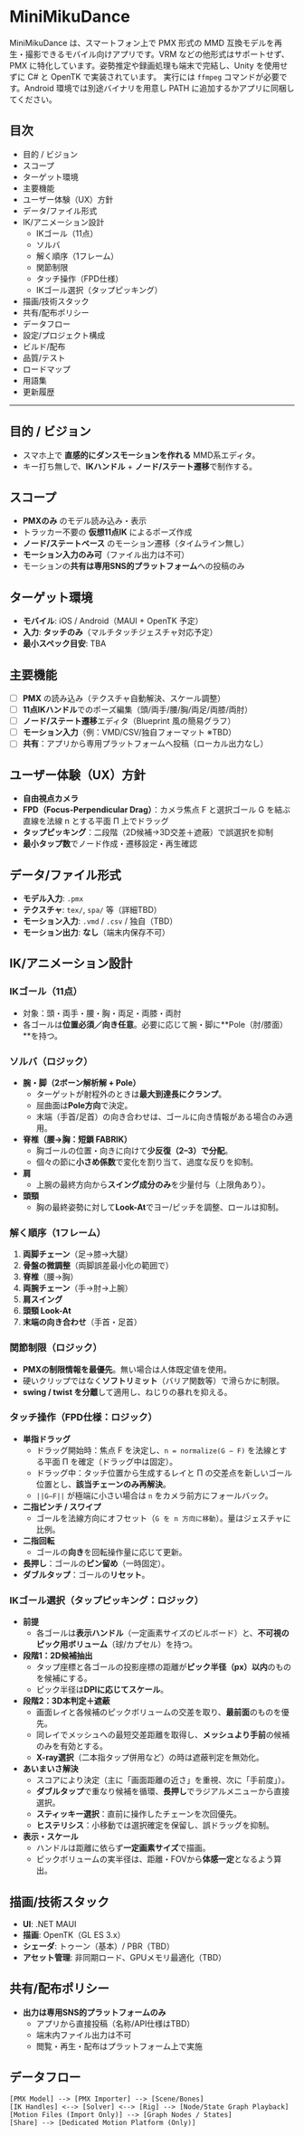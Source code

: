 # MiniMikuDance

MiniMikuDance は、スマートフォン上で PMX 形式の MMD 互換モデルを再生・撮影できるモバイル向けアプリです。VRM などの他形式はサポートせず、PMX に特化しています。姿勢推定や録画処理も端末で完結し、Unity を使用せずに C# と OpenTK で実装されています。
実行には `ffmpeg` コマンドが必要です。Android 環境では別途バイナリを用意し PATH に追加するかアプリに同梱してください。


## 目次
- 目的 / ビジョン
- スコープ
- ターゲット環境
- 主要機能
- ユーザー体験（UX）方針
- データ/ファイル形式
- IK/アニメーション設計
  - IKゴール（11点）
  - ソルバ
  - 解く順序（1フレーム）
  - 関節制限
  - タッチ操作（FPD仕様）
  - IKゴール選択（タップピッキング）
- 描画/技術スタック
- 共有/配布ポリシー
- データフロー
- 設定/プロジェクト構成
- ビルド/配布
- 品質/テスト
- ロードマップ
- 用語集
- 更新履歴

---

## 目的 / ビジョン
- スマホ上で **直感的にダンスモーションを作れる** MMD系エディタ。
- キー打ち無しで、**IKハンドル** + **ノード/ステート遷移**で制作する。

## スコープ
- **PMXのみ** のモデル読み込み・表示
- トラッカー不要の **仮想11点IK** によるポーズ作成
- **ノード/ステートベース** のモーション遷移（タイムライン無し）
- **モーション入力のみ可**（ファイル出力は不可）
- モーションの**共有は専用SNS的プラットフォーム**への投稿のみ

## ターゲット環境
- **モバイル**: iOS / Android（MAUI + OpenTK 予定）
- **入力**: **タッチのみ**（マルチタッチジェスチャ対応予定）
- **最小スペック目安**: TBA

## 主要機能
- [ ] **PMX** の読み込み（テクスチャ自動解決、スケール調整）
- [ ] **11点IKハンドル**でのポーズ編集（頭/両手/腰/胸/両足/両膝/両肘）
- [ ] **ノード/ステート遷移**エディタ（Blueprint 風の簡易グラフ）
- [ ] **モーション入力**（例：VMD/CSV/独自フォーマット ※TBD）
- [ ] **共有**：アプリから専用プラットフォームへ投稿（ローカル出力なし）

## ユーザー体験（UX）方針
- **自由視点カメラ**
- **FPD（Focus-Perpendicular Drag）**：カメラ焦点 F と選択ゴール G を結ぶ直線を法線 n とする平面 Π 上でドラッグ
- **タップピッキング**：二段階（2D候補→3D交差＋遮蔽）で誤選択を抑制
- **最小タップ数**でノード作成・遷移設定・再生確認

## データ/ファイル形式
- **モデル入力**: `.pmx`
- **テクスチャ**: `tex/`, `spa/` 等（詳細TBD）
- **モーション入力**: `.vmd` / `.csv` / 独自（TBD）
- **モーション出力**: **なし**（端末内保存不可）

## IK/アニメーション設計

### IKゴール（11点）
- 対象：頭・両手・腰・胸・両足・両膝・両肘  
- 各ゴールは**位置必須／向き任意**。必要に応じて腕・脚に**Pole（肘/膝面）**を持つ。

### ソルバ（ロジック）
- **腕・脚（2ボーン解析解 + Pole）**  
  - ターゲットが射程外のときは**最大到達長にクランプ**。  
  - 屈曲面は**Pole方向**で決定。  
  - 末端（手首/足首）の向き合わせは、ゴールに向き情報がある場合のみ適用。
- **脊椎（腰→胸：短鎖 FABRIK）**  
  - 胸ゴールの位置・向きに向けて**少反復（2–3）で分配**。  
  - 個々の節に**小さめ係数**で変化を割り当て、過度な反りを抑制。
- **肩**  
  - 上腕の最終方向から**スイング成分のみ**を少量付与（上限角あり）。
- **頭頸**  
  - 胸の最終姿勢に対して**Look-At**でヨー/ピッチを調整、ロールは抑制。

### 解く順序（1フレーム）
1. **両脚チェーン**（足→膝→大腿）
2. **骨盤の微調整**（両脚誤差最小化の範囲で）
3. **脊椎**（腰→胸）
4. **両腕チェーン**（手→肘→上腕）
5. **肩スイング**
6. **頭頸 Look-At**
7. **末端の向き合わせ**（手首・足首）

### 関節制限（ロジック）
- **PMXの制限情報を最優先**。無い場合は人体既定値を使用。  
- 硬いクリップではなく**ソフトリミット**（バリア関数等）で滑らかに制限。  
- **swing / twist を分離**して適用し、ねじりの暴れを抑える。

### タッチ操作（FPD仕様：ロジック）
- **単指ドラッグ**  
  - ドラッグ開始時：焦点 F を決定し、`n = normalize(G − F)` を法線とする平面 Π を確定（ドラッグ中は固定）。  
  - ドラッグ中：タッチ位置から生成するレイと Π の交差点を新しいゴール位置とし、**該当チェーンのみ再解決**。  
  - `||G−F||` が極端に小さい場合は `n` をカメラ前方にフォールバック。
- **二指ピンチ / スワイプ**  
  - ゴールを法線方向にオフセット（`G を n 方向に移動`）。量はジェスチャに比例。  
- **二指回転**  
  - ゴールの**向き**を回転操作量に応じて更新。  
- **長押し**：ゴールの**ピン留め**（一時固定）。  
- **ダブルタップ**：ゴールの**リセット**。

### IKゴール選択（タップピッキング：ロジック）
- **前提**  
  - 各ゴールは**表示ハンドル**（一定画素サイズのビルボード）と、**不可視のピック用ボリューム**（球/カプセル）を持つ。
- **段階1：2D候補抽出**  
  - タップ座標と各ゴールの投影座標の距離が**ピック半径（px）以内**のものを候補にする。  
  - ピック半径は**DPIに応じてスケール**。
- **段階2：3D本判定＋遮蔽**  
  - 画面レイと各候補のピックボリュームの交差を取り、**最前面**のものを優先。  
  - 同レイでメッシュへの最短交差距離を取得し、**メッシュより手前**の候補のみを有効とする。  
  - **X-ray選択**（二本指タップ併用など）の時は遮蔽判定を無効化。
- **あいまいさ解決**  
  - スコアにより決定（主に「画面距離の近さ」を重視、次に「手前度」）。  
  - **ダブルタップ**で重なり候補を循環、**長押し**でラジアルメニューから直接選択。  
  - **スティッキー選択**：直前に操作したチェーンを次回優先。  
  - **ヒステリシス**：小移動では選択確定を保留し、誤ドラッグを抑制。
- **表示・スケール**  
  - ハンドルは距離に依らず**一定画素サイズ**で描画。  
  - ピックボリュームの実半径は、距離・FOVから**体感一定**となるよう算出。

## 描画/技術スタック
- **UI**: .NET MAUI
- **描画**: OpenTK（GL ES 3.x）
- **シェーダ**: トゥーン（基本）/ PBR（TBD）
- **アセット管理**: 非同期ロード、GPUメモリ最適化（TBD）

## 共有/配布ポリシー
- **出力は専用SNS的プラットフォームのみ**  
  - アプリから直接投稿（名称/API仕様はTBD）
  - 端末内ファイル出力は不可
  - 閲覧・再生・配布はプラットフォーム上で実施

## データフロー
```text
[PMX Model] --> [PMX Importer] --> [Scene/Bones]
[IK Handles] <--> [Solver] <--> [Rig] --> [Node/State Graph Playback]
[Motion Files (Import Only)] --> [Graph Nodes / States]
[Share] --> [Dedicated Motion Platform (Only)]
